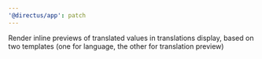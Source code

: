```yaml
---
'@directus/app': patch
---
```


Render inline previews of translated values in translations display, based on two templates (one for language, the other
for translation preview)
